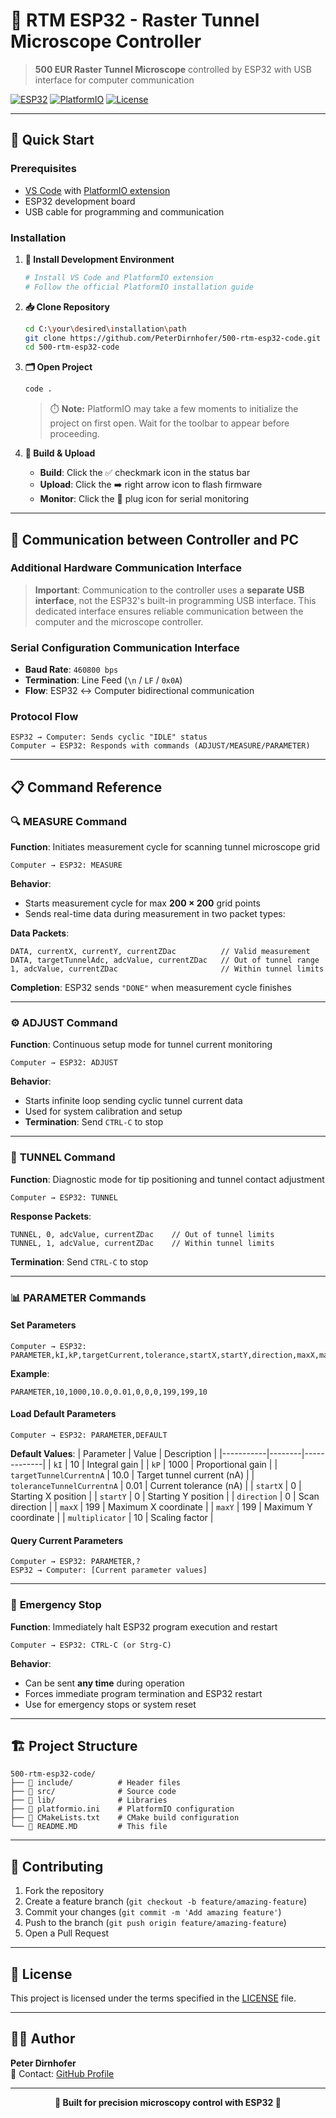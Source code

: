 # 🔬 RTM ESP32 - Raster Tunnel Microscope Controller

> **500 EUR Raster Tunnel Microscope** controlled by ESP32 with USB interface for computer communication

[![ESP32](https://img.shields.io/badge/ESP32-Espressif-red.svg)](https://www.espressif.com/en/products/socs/esp32)
[![PlatformIO](https://img.shields.io/badge/PlatformIO-ESP--IDF-orange.svg)](https://platformio.org/)
[![License](https://img.shields.io/github/license/PeterDirnhofer/500-rtm-esp32-code)](LICENSE)

---

## 🚀 Quick Start

### Prerequisites
- [VS Code](https://code.visualstudio.com/) with [PlatformIO extension](https://platformio.org/install/ide?install=vscode)
- ESP32 development board
- USB cable for programming and communication

### Installation

1. **🔧 Install Development Environment**
   ```bash
   # Install VS Code and PlatformIO extension
   # Follow the official PlatformIO installation guide
   ```

2. **📥 Clone Repository**
   ```bash
   cd C:\your\desired\installation\path
   git clone https://github.com/PeterDirnhofer/500-rtm-esp32-code.git
   cd 500-rtm-esp32-code
   ```

3. **🗂️ Open Project**
   ```bash
   code .
   ```
   > ⏱️ **Note:** PlatformIO may take a few moments to initialize the project on first open. Wait for the toolbar to appear before proceeding.

4. **🔨 Build & Upload**
   - **Build**: Click the ✅ checkmark icon in the status bar
   - **Upload**: Click the ➡️ right arrow icon to flash firmware
   - **Monitor**: Click the 🔌 plug icon for serial monitoring

---

## 📡 Communication between Controller and PC

### Additional Hardware Communication Interface
> **Important**: Communication to the controller uses a **separate USB interface**, not the ESP32's built-in programming USB interface. This dedicated interface ensures reliable communication between the computer and the microscope controller.

### Serial Configuration Communication Interface
- **Baud Rate**: `460800 bps`
- **Termination**: Line Feed (`\n` / `LF` / `0x0A`)
- **Flow**: ESP32 ↔ Computer bidirectional communication

### Protocol Flow
```
ESP32 → Computer: Sends cyclic "IDLE" status
Computer → ESP32: Responds with commands (ADJUST/MEASURE/PARAMETER)
```
  
---

## 📋 Command Reference

### 🔍 **MEASURE** Command
**Function**: Initiates measurement cycle for scanning tunnel microscope grid

```
Computer → ESP32: MEASURE
```

**Behavior**:
- Starts measurement cycle for max **200 × 200** grid points
- Sends real-time data during measurement in two packet types:

**Data Packets**:
```
DATA, currentX, currentY, currentZDac          // Valid measurement
DATA, targetTunnelAdc, adcValue, currentZDac   // Out of tunnel range
1, adcValue, currentZDac                       // Within tunnel limits
```

**Completion**: ESP32 sends `"DONE"` when measurement cycle finishes

---

### ⚙️ **ADJUST** Command
**Function**: Continuous setup mode for tunnel current monitoring

```
Computer → ESP32: ADJUST
```

**Behavior**:
- Starts infinite loop sending cyclic tunnel current data
- Used for system calibration and setup
- **Termination**: Send `CTRL-C` to stop

---

### 🔧 **TUNNEL** Command  
**Function**: Diagnostic mode for tip positioning and tunnel contact adjustment

```
Computer → ESP32: TUNNEL
```

**Response Packets**:
```
TUNNEL, 0, adcValue, currentZDac    // Out of tunnel limits
TUNNEL, 1, adcValue, currentZDac    // Within tunnel limits
```

**Termination**: Send `CTRL-C` to stop

---

### 📊 **PARAMETER** Commands

#### Set Parameters
```
Computer → ESP32: PARAMETER,kI,kP,targetCurrent,tolerance,startX,startY,direction,maxX,maxY,multiplier
```

**Example**:
```
PARAMETER,10,1000,10.0,0.01,0,0,0,199,199,10
```

#### Load Default Parameters
```
Computer → ESP32: PARAMETER,DEFAULT
```

**Default Values**:
| Parameter | Value | Description |
|-----------|--------|-------------|
| `kI` | 10 | Integral gain |
| `kP` | 1000 | Proportional gain |
| `targetTunnelCurrentnA` | 10.0 | Target tunnel current (nA) |
| `toleranceTunnelCurrentnA` | 0.01 | Current tolerance (nA) |
| `startX` | 0 | Starting X position |
| `startY` | 0 | Starting Y position |
| `direction` | 0 | Scan direction |
| `maxX` | 199 | Maximum X coordinate |
| `maxY` | 199 | Maximum Y coordinate |
| `multiplicator` | 10 | Scaling factor |

#### Query Current Parameters
```
Computer → ESP32: PARAMETER,?
ESP32 → Computer: [Current parameter values]
```

---

### 🛑 **Emergency Stop**
**Function**: Immediately halt ESP32 program execution and restart

```
Computer → ESP32: CTRL-C (or Strg-C)
```

**Behavior**:
- Can be sent **any time** during operation
- Forces immediate program termination and ESP32 restart
- Use for emergency stops or system reset

---

## 🏗️ Project Structure

```
500-rtm-esp32-code/
├── 📁 include/          # Header files
├── 📁 src/              # Source code
├── 📁 lib/              # Libraries
├── 📄 platformio.ini    # PlatformIO configuration
├── 📄 CMakeLists.txt    # CMake build configuration
└── 📄 README.MD         # This file
```

---

## 🤝 Contributing

1. Fork the repository
2. Create a feature branch (`git checkout -b feature/amazing-feature`)
3. Commit your changes (`git commit -m 'Add amazing feature'`)
4. Push to the branch (`git push origin feature/amazing-feature`)
5. Open a Pull Request

---

## 📄 License

This project is licensed under the terms specified in the [LICENSE](LICENSE) file.

---

## 👨‍💻 Author

**Peter Dirnhofer**  
📧 Contact: [GitHub Profile](https://github.com/PeterDirnhofer)

---

<div align="center">
  <strong>🔬 Built for precision microscopy control with ESP32 🔬</strong>
</div>
